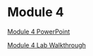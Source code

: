 # Module 4

[Module 4 PowerPoint](https://uflorida-my.sharepoint.com/:v:/g/personal/butkaa_ufl_edu/EZOVOYyUBrRHi_82wHU682QBavKmUyckF2zhKE8-DjTfew?nav=eyJyZWZlcnJhbEluZm8iOnsicmVmZXJyYWxBcHAiOiJPbmVEcml2ZUZvckJ1c2luZXNzIiwicmVmZXJyYWxBcHBQbGF0Zm9ybSI6IldlYiIsInJlZmVycmFsTW9kZSI6InZpZXciLCJyZWZlcnJhbFZpZXciOiJNeUZpbGVzTGlua0NvcHkifX0&e=cIMBhu)

[Module 4 Lab Walkthrough]()
